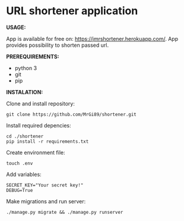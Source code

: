 # URL shortener application

**USAGE:**

App is available for free on: https://jmrshortener.herokuapp.com/. App provides possibility to shorten passed url. 

**PREREQUIREMENTS:**

* python 3
* git
* pip

**INSTALATION:**

Clone and install repository:
```
git clone https://github.com/MrGi89/shortener.git
```

Install required depencies:
```
cd ./shortener
pip install -r requirements.txt
```

Create environment file:
```
touch .env
```

Add variables:
```
SECRET_KEY="Your secret key!"
DEBUG=True
```

Make migrations and run server:
```
./manage.py migrate && ./manage.py runserver
```